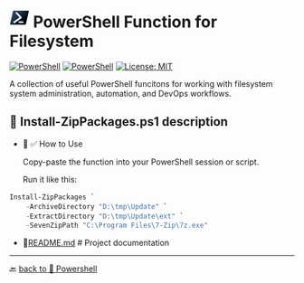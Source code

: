 # <img src="../../../Assets/Powershell.svg" width="35" alt="PowerShell"> PowerShell Function for Filesystem  

[![PowerShell](https://custom-icon-badges.demolab.com/badge/.-Microsoft-blue.svg?style=flat&logo=powershell-core-eyecatch32&logoColor=white)](https://learn.microsoft.com/en-us/powershell/scripting/install/installing-powershell-on-windows?view=powershell-7.5)
[![PowerShell](https://img.shields.io/badge/PowerShell-5.1%2B-blue?logo=powershell)](https://docs.microsoft.com/en-us/powershell/)
[![License: MIT](https://img.shields.io/badge/License-MIT-green.svg)](https://opensource.org/licenses/MIT)

A collection of useful PowerShell funcitons for working with filesystem system administration, automation, and DevOps workflows.  

## 📂 Install-ZipPackages.ps1 description

- 📂 ✅ How to Use

    Copy-paste the function into your PowerShell session or script.

    Run it like this:

```powershell
Install-ZipPackages `
    -ArchiveDirectory "D:\tmp\Update" `
    -ExtractDirectory "D:\tmp\Update\ext" `
    -SevenZipPath "C:\Program Files\7-Zip\7z.exe"
```

- 📄[README.md](ReadMe.md)                   # Project documentation

---

🔙 [back to 📂 Powershell](../)
